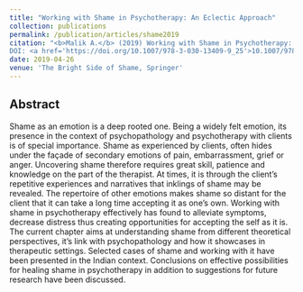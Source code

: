 ```yaml
---
title: "Working with Shame in Psychotherapy: An Eclectic Approach"
collection: publications
permalink: /publication/articles/shame2019
citation: "<b>Malik A.</b> (2019) Working with Shame in Psychotherapy: An Eclectic Approach. In: Mayer CH., Vanderheiden E. (eds) The Bright Side of Shame. Springer,
DOI: <a href='https://doi.org/10.1007/978-3-030-13409-9_25'>10.1007/978-3-030-13409-9_25</a>"
date: 2019-04-26
venue: 'The Bright Side of Shame, Springer'
---
```


## Abstract
Shame as an emotion is a deep rooted one. Being a widely felt emotion, its presence in the context of psychopathology and psychotherapy with clients is of special importance. Shame as experienced by clients, often hides under the façade of secondary emotions of pain, embarrassment, grief or anger. Uncovering shame therefore requires great skill, patience and knowledge on the part of the therapist. At times, it is through the client’s repetitive experiences and narratives that inklings of shame may be revealed. The repertoire of other emotions makes shame so distant for the client that it can take a long time accepting it as one’s own. Working with shame in psychotherapy effectively has found to alleviate symptoms, decrease distress thus creating opportunities for accepting the self as it is. The current chapter aims at understanding shame from different theoretical perspectives, it’s link with psychopathology and how it showcases in therapeutic settings. Selected cases of shame and working with it have been presented in the Indian context. Conclusions on effective possibilities for healing shame in psychotherapy in addition to suggestions for future research have been discussed.
